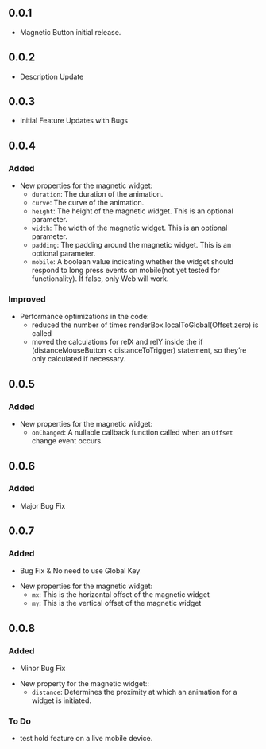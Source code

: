 ## 0.0.1

* Magnetic Button initial release.

## 0.0.2

* Description Update

## 0.0.3

* Initial Feature Updates with Bugs

## 0.0.4
### Added
- New properties for the magnetic widget:
  - `duration`: The duration of the animation.
  - `curve`: The curve of the animation.
  - `height`: The height of the magnetic widget. This is an optional parameter.
  - `width`: The width of the magnetic widget. This is an optional parameter.
  - `padding`: The padding around the magnetic widget. This is an optional parameter.
  - `mobile`: A boolean value indicating whether the widget should respond to long press events on mobile(not yet tested for functionality). If false, only Web will work.
### Improved
- Performance optimizations in the code:
  - reduced the number of times renderBox.localToGlobal(Offset.zero) is called
  - moved the calculations for relX and relY inside the if (distanceMouseButton < distanceToTrigger) statement, so they’re only calculated if necessary.

## 0.0.5
### Added
- New properties for the magnetic widget:
  - `onChanged`: A nullable callback function called when an `Offset` change event occurs.

## 0.0.6
### Added
* Major Bug Fix

## 0.0.7
### Added
* Bug Fix & No need to use Global Key 
- New properties for the magnetic widget:
  - `mx`: This is the horizontal offset of the magnetic widget
  - `my`: This is the vertical offset of the magnetic widget

## 0.0.8
### Added
* Minor Bug Fix
- New property for the magnetic widget::
  - `distance`: Determines the proximity at which an animation for a widget is initiated.
 

### To Do
- test hold feature on a live mobile device.
